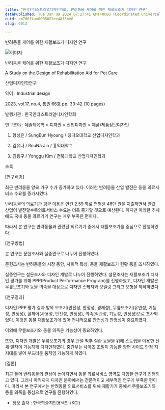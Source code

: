 ```yaml
---
title: "한국인더스트리얼디자인학회, 반려동물 케어를 위한 재활보조기 디자인 연구"
datePublished: Tue Jan 09 2024 07:27:41 GMT+0000 (Coordinated Universal Time)
cuid: cm706f4ux000508lee48f3nv8
slug: 6013

---
```



반려동물 케어를 위한 재활보조기 디자인 연구

![이미지](https://cdn.hashnode.com/res/hashnode/image/upload/v1739259869305/e75d7dff-ef5f-4d0c-93b2-56929bdc4699.png)

반려동물 케어를 위한 재활보조기 디자인 연구

A Study on the Design of Rehabilitation Aid for Pet Care

산업디자인학연구

약어 : Industrial design

2023, vol.17, no.4, 통권 66호 pp. 33-42 (10 pages)

발행기관 : 한국인더스트리얼디자인학회

연구분야 : 예술체육학 > 디자인 > 산업디자인 > 제품/제품정보디자인

1. 형성은 / SungEun Hyoung / 칭다오대학교 산업디자인학과

2. 김유나 / RouNa Jin / 홍익대학교

3. 김용구 / Yonggu Kim / 전북대학교 산업디자인학과

초록

[연구배경]

최근 반려동물 양육 가구 수가 증가하고 있다. 이러한 반려동물 산업 발전은 동물 의료서비스 수요를 증가시켰다.

반려동물의 의료기관 평균 이용은 연간 2.59 회로 연평균 46만 원을 지출하면서 관련 산업이 발전할수록의료서비스 수요는 더욱 증가할 것으로 예상된다. 하지만 이러한 추세에도 국내 동물 의료기기 연구는 매우 부족한 편이다.

따라서 본 연구는 반려동물과 관련된 의료기기 중에서 재활보조기를 중심으로 진행하였다.

[연구방법]

본 연구는 문헌조사와 실증연구로 나누어 진행하였다.

문헌조사는 반려동물의 시장 동향, 사회적 특성, 동물 재활보조기 현황 등을 조사하였다.

실증연구는 설문조사와 디자인 개발로 나누어 진행하였다. 설문조사는 재활보조기 디자인 평가를 위해 PPP(Product Performance Program)를 진행하였고, 디자인 개발은 무릎보조기와 동물 의족을 대상으로 디자인 스케치와 모델링 그리고 모형을 제작하였다.

[연구결과]

디자인 PPP 평가 결과 발목 보조기(안전성, 안정성, 경제성), 무릎보조기(유연성, 기능성, 안정성), 휠체어(사용성, 안전성, 안정성), 의족(직관성, 기능성, 안정성)으로 조사되었다. 이것은 동물 재활보조기에 있어 전체적으로 안전성과 안정성이 중요하였다.

이외에 무릎보조기와 동물 의족은 기능성이 중요하였다.

또한, 디자인 개발은 무릎보조기의 경우 관절 척추 질환 동물을 위해 스트랩을 이용한 신체 밀착이 가능하게 디자인하였다. 중간부는 사이즈 조절이 가능한 양면 사이드 안정 지지대를 넣어 부드러운 움직임 가능하게 하였다.

[결론]

최근 들어 반려동물의 관심이 높아지면서 동물 의료서비스 영역도 다양한 연구가 진행되고 있다. 그러나 아직까지 디자인 분야에서는 전문적이고 세부적인 연구가 부족한 편이다. 따라서 본 연구에서는 반려동물 의료서비스를 위해 재활기기 중에서 무릎보조기와 동물 의족을 중심으로 연구를 진행하였다.

* 정보 출처 : 한국학술지인용색인 (KCI)